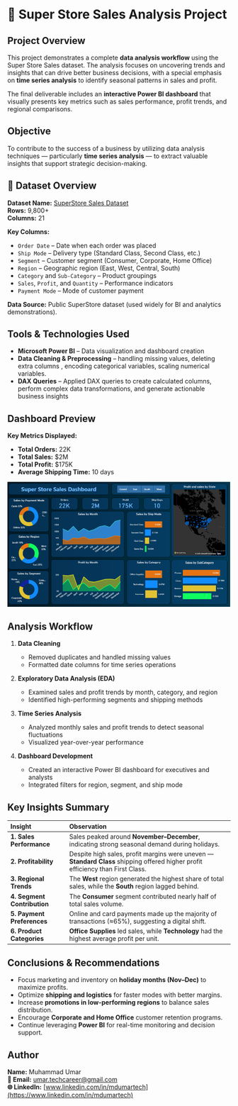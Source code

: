 # 🛒 Super Store Sales Analysis Project

##  Project Overview
This project demonstrates a complete **data analysis workflow** using the Super Store Sales dataset. The analysis focuses on uncovering trends and insights that can drive better business decisions, with a special emphasis on **time series analysis** to identify seasonal patterns in sales and profit.

The final deliverable includes an **interactive Power BI dashboard** that visually presents key metrics such as sales performance, profit trends, and regional comparisons.

##  Objective
To contribute to the success of a business by utilizing data analysis techniques — particularly **time series analysis** — to extract valuable insights that support strategic decision-making.

## 📁 Dataset Overview  

**Dataset Name:** [SuperStore Sales Dataset](https://github.com/techcareertech/Data-Analysis-project/blob/main/SuperStore_Sales_Dataset.csv)  
**Rows:** 9,800+  
**Columns:** 21  


**Key Columns:**
- `Order Date` – Date when each order was placed  
- `Ship Mode` – Delivery type (Standard Class, Second Class, etc.)  
- `Segment` – Customer segment (Consumer, Corporate, Home Office)  
- `Region` – Geographic region (East, West, Central, South)  
- `Category` and `Sub-Category` – Product groupings  
- `Sales`, `Profit`, and `Quantity` – Performance indicators  
- `Payment Mode` – Mode of customer payment  

**Data Source:** Public SuperStore dataset (used widely for BI and analytics demonstrations).  

##  Tools & Technologies Used
- **Microsoft Power BI** – Data visualization and dashboard creation  
- **Data Cleaning & Preprocessing** – handling missing values, deleting extra columns , encoding categorical variables, scaling numerical variables.
- **DAX Queries** – Applied DAX queries to create calculated columns, perform complex data transformations, and generate actionable business insights

##  Dashboard Preview  

**Key Metrics Displayed:**  
- **Total Orders:** 22K  
- **Total Sales:** $2M  
- **Total Profit:** $175K  
- **Average Shipping Time:** 10 days  

<p align="center">
  <img src="https://github.com/techcareertech/Data-Analysis-project/blob/main/PowerBI_project_Dashboard.PNG" alt="Power BI Dashboard" width="800">
</p>


##  Analysis Workflow

1. **Data Cleaning**  
   - Removed duplicates and handled missing values  
   - Formatted date columns for time series operations  

2. **Exploratory Data Analysis (EDA)**  
   - Examined sales and profit trends by month, category, and region  
   - Identified high-performing segments and shipping methods  

3. **Time Series Analysis**  
   - Analyzed monthly sales and profit trends to detect seasonal fluctuations  
   - Visualized year-over-year performance  

4. **Dashboard Development**  
   - Created an interactive Power BI dashboard for executives and analysts  
   - Integrated filters for region, segment, and ship mode  


##  Key Insights Summary
| Insight                     | Observation                                                                                                                     |
| :-------------------------- | :------------------------------------------------------------------------------------------------------------------------------ |
| **1. Sales Performance**    | Sales peaked around **November–December**, indicating strong seasonal demand during holidays.                                   |
| **2. Profitability**        | Despite high sales, profit margins were uneven — **Standard Class** shipping offered higher profit efficiency than First Class. |
| **3. Regional Trends**      | The **West** region generated the highest share of total sales, while the **South** region lagged behind.                       |
| **4. Segment Contribution** | The **Consumer** segment contributed nearly half of total sales volume.                                                         |
| **5. Payment Preferences**  | Online and card payments made up the majority of transactions (≈65%), suggesting a digital shift.                               |
| **6. Product Categories**   | **Office Supplies** led sales, while **Technology** had the highest average profit per unit.                                    |

##  Conclusions & Recommendations

- Focus marketing and inventory on **holiday months (Nov–Dec)** to maximize profits.  
- Optimize **shipping and logistics** for faster modes with better margins.  
- Increase **promotions in low-performing regions** to balance sales distribution.  
- Encourage **Corporate and Home Office** customer retention programs.  
- Continue leveraging **Power BI** for real-time monitoring and decision support.

##  Author

**Name:** Muhammad Umar  
**📧 Email:** [umar.techcareer@gmail.com](mailto:umar.techcareer@gmail.com)  
**🌐 LinkedIn:** [www.linkedin.com/in/mdumartech](https://www.linkedin.com/in/mdumartech)



